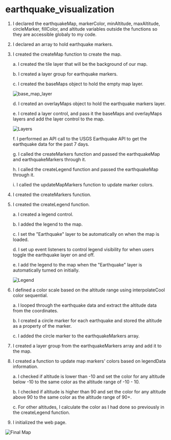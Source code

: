 # earthquake_visualization

1. I declared the earthquakeMap, markerColor, minAltitude, maxAltitude, circleMarker, fillColor, and altitude variables outside the functions so they are accessible globaly to my code.

2. I declared an array to hold earthquake markers.

3. I created the createMap function to create the map.

    a. I created the tile layer that will be the background of our map.
    
    b. I created a layer group for earthquake markers.

    c. I created the baseMaps object to hold the empty map layer.
    
    ![base_map_layer](https://github.com/aclima88/earthquake_visualization/assets/133547307/70c73eb5-0a21-4add-97f8-68f86df1975e)

    d. I created an overlayMaps object to hold the earthquake markers layer.

    e. I created a layer control, and pass it the baseMaps and overlayMaps layers and add the layer control to the map.
    
    ![Layers](https://github.com/aclima88/earthquake_visualization/assets/133547307/39886776-616f-4c83-aca3-31b3166f887b)

    f. I performed an API call to the USGS Earthquake API to get the earthquake data for the past 7 days.
    
    g. I called the createMarkers function and passed the earthquakeMap and earthquakeMarkers through it.

    h. I called the createLegend function and passed the earthquakeMap through it.
    
    i. I called the updateMapMarkers function to update marker colors.

4. I created the createMarkers function.

5. I created the createLegend function.

    a. I created a legend control.
  
    b. I added the legend to the map.
    
    c. I set the "Earthquake" layer to be automatically on when the map is loaded.
    
    d. I set up event listeners to control legend visibility for when users toggle the earthquake layer on and off.
  
    e. I add the legend to the map when the "Earthquake" layer is automatically turned on initially.
    
    ![Legend](https://github.com/aclima88/earthquake_visualization/assets/133547307/4ef55406-0730-4a12-a876-60939f314772)

6. I defined a color scale based on the altitude range using interpolateCool color sequential.

    a. I looped through the earthquake data and extract the altitude data from the coordinates.

    b. I created a circle marker for each earthquake and stored the altitude as a property of the marker.
    
    c. I added the circle marker to the earthquakeMarkers array.

7. I created a layer group from the earthquakeMarkers array and add it to the map.

8. I created a function to update map markers' colors based on legendData information.

    a. I checked if altitude is lower than -10 and set the color for any altitude below -10 to the same color as the altitude range of -10 - 10.

    b. I checked if altitude is higher than 90 and set the color for any altitude above 90 to the same color as the altitude range of 90+.
    
    c. For other altitudes, I calculate the color as I had done so previously in the createLegend function.

9. I initialized the web page.

![Final Map](https://github.com/aclima88/earthquake_visualization/assets/133547307/0ebb8ed1-a303-4feb-aa24-ef3ec2951549)
